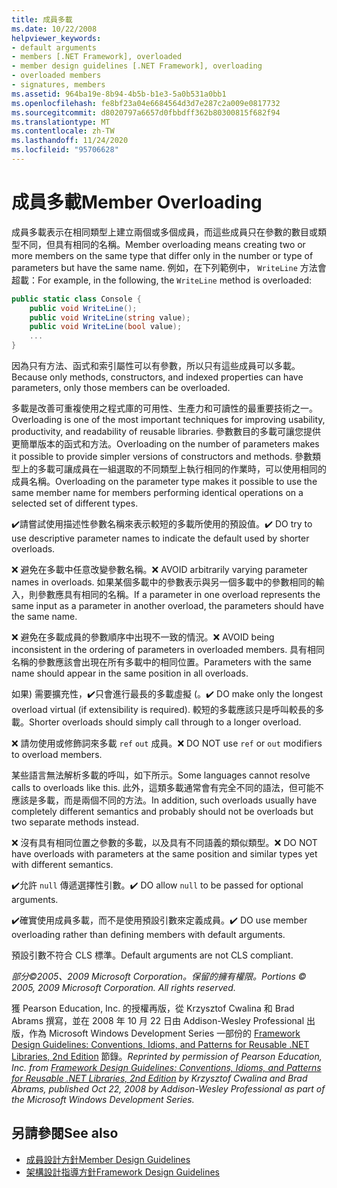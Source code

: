 ```yaml
---
title: 成員多載
ms.date: 10/22/2008
helpviewer_keywords:
- default arguments
- members [.NET Framework], overloaded
- member design guidelines [.NET Framework], overloading
- overloaded members
- signatures, members
ms.assetid: 964ba19e-8b94-4b5b-b1e3-5a0b531a0bb1
ms.openlocfilehash: fe8bf23a04e6684564d3d7e287c2a009e0817732
ms.sourcegitcommit: d8020797a6657d0fbbdff362b80300815f682f94
ms.translationtype: MT
ms.contentlocale: zh-TW
ms.lasthandoff: 11/24/2020
ms.locfileid: "95706628"
---
```

# <a name="member-overloading"></a><span data-ttu-id="20e91-102">成員多載</span><span class="sxs-lookup"><span data-stu-id="20e91-102">Member Overloading</span></span>

<span data-ttu-id="20e91-103">成員多載表示在相同類型上建立兩個或多個成員，而這些成員只在參數的數目或類型不同，但具有相同的名稱。</span><span class="sxs-lookup"><span data-stu-id="20e91-103">Member overloading means creating two or more members on the same type that differ only in the number or type of parameters but have the same name.</span></span> <span data-ttu-id="20e91-104">例如，在下列範例中， `WriteLine` 方法會超載：</span><span class="sxs-lookup"><span data-stu-id="20e91-104">For example, in the following, the `WriteLine` method is overloaded:</span></span>

```csharp
public static class Console {
    public void WriteLine();
    public void WriteLine(string value);
    public void WriteLine(bool value);
    ...
}
```

 <span data-ttu-id="20e91-105">因為只有方法、函式和索引屬性可以有參數，所以只有這些成員可以多載。</span><span class="sxs-lookup"><span data-stu-id="20e91-105">Because only methods, constructors, and indexed properties can have parameters, only those members can be overloaded.</span></span>

 <span data-ttu-id="20e91-106">多載是改善可重複使用之程式庫的可用性、生產力和可讀性的最重要技術之一。</span><span class="sxs-lookup"><span data-stu-id="20e91-106">Overloading is one of the most important techniques for improving usability, productivity, and readability of reusable libraries.</span></span> <span data-ttu-id="20e91-107">參數數目的多載可讓您提供更簡單版本的函式和方法。</span><span class="sxs-lookup"><span data-stu-id="20e91-107">Overloading on the number of parameters makes it possible to provide simpler versions of constructors and methods.</span></span> <span data-ttu-id="20e91-108">參數類型上的多載可讓成員在一組選取的不同類型上執行相同的作業時，可以使用相同的成員名稱。</span><span class="sxs-lookup"><span data-stu-id="20e91-108">Overloading on the parameter type makes it possible to use the same member name for members performing identical operations on a selected set of different types.</span></span>

 <span data-ttu-id="20e91-109">✔️請嘗試使用描述性參數名稱來表示較短的多載所使用的預設值。</span><span class="sxs-lookup"><span data-stu-id="20e91-109">✔️ DO try to use descriptive parameter names to indicate the default used by shorter overloads.</span></span>

 <span data-ttu-id="20e91-110">❌ 避免在多載中任意改變參數名稱。</span><span class="sxs-lookup"><span data-stu-id="20e91-110">❌ AVOID arbitrarily varying parameter names in overloads.</span></span> <span data-ttu-id="20e91-111">如果某個多載中的參數表示與另一個多載中的參數相同的輸入，則參數應具有相同的名稱。</span><span class="sxs-lookup"><span data-stu-id="20e91-111">If a parameter in one overload represents the same input as a parameter in another overload, the parameters should have the same name.</span></span>

 <span data-ttu-id="20e91-112">❌ 避免在多載成員的參數順序中出現不一致的情況。</span><span class="sxs-lookup"><span data-stu-id="20e91-112">❌ AVOID being inconsistent in the ordering of parameters in overloaded members.</span></span> <span data-ttu-id="20e91-113">具有相同名稱的參數應該會出現在所有多載中的相同位置。</span><span class="sxs-lookup"><span data-stu-id="20e91-113">Parameters with the same name should appear in the same position in all overloads.</span></span>

 <span data-ttu-id="20e91-114">如果) 需要擴充性，✔️只會進行最長的多載虛擬 (。</span><span class="sxs-lookup"><span data-stu-id="20e91-114">✔️ DO make only the longest overload virtual (if extensibility is required).</span></span> <span data-ttu-id="20e91-115">較短的多載應該只是呼叫較長的多載。</span><span class="sxs-lookup"><span data-stu-id="20e91-115">Shorter overloads should simply call through to a longer overload.</span></span>

 <span data-ttu-id="20e91-116">❌ 請勿使用或修飾詞來多載 `ref` `out` 成員。</span><span class="sxs-lookup"><span data-stu-id="20e91-116">❌ DO NOT use `ref` or `out` modifiers to overload members.</span></span>

 <span data-ttu-id="20e91-117">某些語言無法解析多載的呼叫，如下所示。</span><span class="sxs-lookup"><span data-stu-id="20e91-117">Some languages cannot resolve calls to overloads like this.</span></span> <span data-ttu-id="20e91-118">此外，這類多載通常會有完全不同的語法，但可能不應該是多載，而是兩個不同的方法。</span><span class="sxs-lookup"><span data-stu-id="20e91-118">In addition, such overloads usually have completely different semantics and probably should not be overloads but two separate methods instead.</span></span>

 <span data-ttu-id="20e91-119">❌ 沒有具有相同位置之參數的多載，以及具有不同語義的類似類型。</span><span class="sxs-lookup"><span data-stu-id="20e91-119">❌ DO NOT have overloads with parameters at the same position and similar types yet with different semantics.</span></span>

 <span data-ttu-id="20e91-120">✔️允許 `null` 傳遞選擇性引數。</span><span class="sxs-lookup"><span data-stu-id="20e91-120">✔️ DO  allow `null` to be passed for optional arguments.</span></span>

 <span data-ttu-id="20e91-121">✔️確實使用成員多載，而不是使用預設引數來定義成員。</span><span class="sxs-lookup"><span data-stu-id="20e91-121">✔️ DO use member overloading rather than defining members with default arguments.</span></span>

 <span data-ttu-id="20e91-122">預設引數不符合 CLS 標準。</span><span class="sxs-lookup"><span data-stu-id="20e91-122">Default arguments are not CLS compliant.</span></span>

 <span data-ttu-id="20e91-123">*部分©2005、2009 Microsoft Corporation。保留的擁有權限。*</span><span class="sxs-lookup"><span data-stu-id="20e91-123">*Portions © 2005, 2009 Microsoft Corporation. All rights reserved.*</span></span>

 <span data-ttu-id="20e91-124">獲 Pearson Education, Inc. 的授權再版，從 Krzysztof Cwalina 和 Brad Abrams 撰寫，並在 2008 年 10 月 22 日由 Addison-Wesley Professional 出版，作為 Microsoft Windows Development Series 一部份的 [Framework Design Guidelines: Conventions, Idioms, and Patterns for Reusable .NET Libraries, 2nd Edition](https://www.informit.com/store/framework-design-guidelines-conventions-idioms-and-9780321545619) 節錄。</span><span class="sxs-lookup"><span data-stu-id="20e91-124">*Reprinted by permission of Pearson Education, Inc. from [Framework Design Guidelines: Conventions, Idioms, and Patterns for Reusable .NET Libraries, 2nd Edition](https://www.informit.com/store/framework-design-guidelines-conventions-idioms-and-9780321545619) by Krzysztof Cwalina and Brad Abrams, published Oct 22, 2008 by Addison-Wesley Professional as part of the Microsoft Windows Development Series.*</span></span>

## <a name="see-also"></a><span data-ttu-id="20e91-125">另請參閱</span><span class="sxs-lookup"><span data-stu-id="20e91-125">See also</span></span>

- [<span data-ttu-id="20e91-126">成員設計方針</span><span class="sxs-lookup"><span data-stu-id="20e91-126">Member Design Guidelines</span></span>](member.md)
- [<span data-ttu-id="20e91-127">架構設計指導方針</span><span class="sxs-lookup"><span data-stu-id="20e91-127">Framework Design Guidelines</span></span>](index.md)
